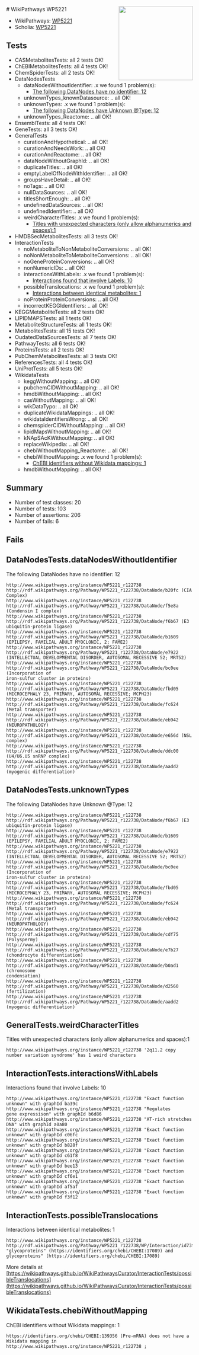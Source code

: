 <img style="float: right; width: 200px" src="https://upload.wikimedia.org/wikipedia/commons/thumb/8/83/Wplogo_with_text_500.png/640px-Wplogo_with_text_500.png" />
# WikiPathways WP5221

* WikiPathways: [WP5221](https://new.wikipathways.org/pathways/WP5221)
* Scholia: [WP5221](https://scholia.toolforge.org/wikipathways/WP5221)
## Tests
* CASMetabolitesTests: all 2 tests OK!
* ChEBIMetabolitesTests: all 4 tests OK!
* ChemSpiderTests: all 2 tests OK!
* DataNodesTests
    * dataNodesWithoutIdentifier: .x we found 1 problem(s):
        * [The following DataNodes have no identifier: 12](#8792c492)
    * unknownTypes_knownDatasource: .. all OK!
    * unknownTypes: .x we found 1 problem(s):
        * [The following DataNodes have Unknown @Type: 12](#ef950833)
    * unknownTypes_Reactome: .. all OK!
* EnsemblTests: all 4 tests OK!
* GeneTests: all 3 tests OK!
* GeneralTests
    * curationAndHypothetical: .. all OK!
    * curationAndNeedsWork: .. all OK!
    * curationAndReactome: .. all OK!
    * dataNodeWithoutGraphId: .. all OK!
    * duplicateTitles: .. all OK!
    * emptyLabelOfNodeWithIdentifier: .. all OK!
    * groupsHaveDetail: .. all OK!
    * noTags: .. all OK!
    * nullDataSources: .. all OK!
    * titlesShortEnough: .. all OK!
    * undefinedDataSources: .. all OK!
    * undefinedIdentifier: .. all OK!
    * weirdCharacterTitles: .x we found 1 problem(s):
        * [Titles with unexpected characters (only allow alphanumerics and spaces):1](#fda87b3f)
* HMDBSecMetabolitesTests: all 3 tests OK!
* InteractionTests
    * noMetaboliteToNonMetaboliteConversions: .. all OK!
    * noNonMetaboliteToMetaboliteConversions: .. all OK!
    * noGeneProteinConversions: .. all OK!
    * nonNumericIDs: .. all OK!
    * interactionsWithLabels: .x we found 1 problem(s):
        * [Interactions found that involve Labels: 10](#fe97a8b8)
    * possibleTranslocations: .x we found 1 problem(s):
        * [Interactions between identical metabolites: 1](#d59038c4)
    * noProteinProteinConversions: .. all OK!
    * incorrectKEGGIdentifiers: .. all OK!
* KEGGMetaboliteTests: all 2 tests OK!
* LIPIDMAPSTests: all 1 tests OK!
* MetaboliteStructureTests: all 1 tests OK!
* MetabolitesTests: all 15 tests OK!
* OudatedDataSourcesTests: all 7 tests OK!
* PathwayTests: all 6 tests OK!
* ProteinsTests: all 2 tests OK!
* PubChemMetabolitesTests: all 3 tests OK!
* ReferencesTests: all 4 tests OK!
* UniProtTests: all 5 tests OK!
* WikidataTests
    * keggWithoutMapping: .. all OK!
    * pubchemCIDWithoutMapping: .. all OK!
    * hmdbWithoutMapping: .. all OK!
    * casWithoutMapping: .. all OK!
    * wikDataTypo: .. all OK!
    * duplicateWikidataMappings: .. all OK!
    * wikidataIdentifiersWrong: .. all OK!
    * chemspiderCIDWithoutMapping: .. all OK!
    * lipidMapsWithoutMapping: .. all OK!
    * kNApSAcKWithoutMapping: .. all OK!
    * replaceWikipedia: .. all OK!
    * chebiWithoutMapping_Reactome: .. all OK!
    * chebiWithoutMapping: .x we found 1 problem(s):
        * [ChEBI identifiers without Wikidata mappings: 1](#a8d554cd)
    * hmdbWithoutMapping: .. all OK!


## Summary

* Number of test classes: 20
* Number of tests: 103
* Number of assertions: 206
* Number of fails: 6

## Fails

<a name="8792c492" />

## DataNodesTests.dataNodesWithoutIdentifier

The following DataNodes have no identifier: 12
```
http://www.wikipathways.org/instance/WP5221_r122738 http://rdf.wikipathways.org/Pathway/WP5221_r122738/DataNode/b20fc (CIA Complex)
http://www.wikipathways.org/instance/WP5221_r122738 http://rdf.wikipathways.org/Pathway/WP5221_r122738/DataNode/f5e8a (Condensin I complex)
http://www.wikipathways.org/instance/WP5221_r122738 http://rdf.wikipathways.org/Pathway/WP5221_r122738/DataNode/f6b67 (E3 ubiquitin-protein ligase)
http://www.wikipathways.org/instance/WP5221_r122738 http://rdf.wikipathways.org/Pathway/WP5221_r122738/DataNode/b1609 (EPILEPSY, FAMILIAL ADULT MYOCLONIC, 2; FAME2)
http://www.wikipathways.org/instance/WP5221_r122738 http://rdf.wikipathways.org/Pathway/WP5221_r122738/DataNode/e7922 (INTELLECTUAL DEVELOPMENTAL DISORDER, AUTOSOMAL RECESSIVE 52; MRT52)
http://www.wikipathways.org/instance/WP5221_r122738 http://rdf.wikipathways.org/Pathway/WP5221_r122738/DataNode/bc0ee (Incorporation of
iron-sulfur cluster in proteins)
http://www.wikipathways.org/instance/WP5221_r122738 http://rdf.wikipathways.org/Pathway/WP5221_r122738/DataNode/fbd05 (MICROCEPHALY 23, PRIMARY, AUTOSOMAL RECESSIVE; MCPH23)
http://www.wikipathways.org/instance/WP5221_r122738 http://rdf.wikipathways.org/Pathway/WP5221_r122738/DataNode/fc624 (Metal transporter)
http://www.wikipathways.org/instance/WP5221_r122738 http://rdf.wikipathways.org/Pathway/WP5221_r122738/DataNode/eb942 (NEUROPATHOLOGY)
http://www.wikipathways.org/instance/WP5221_r122738 http://rdf.wikipathways.org/Pathway/WP5221_r122738/DataNode/e656d (NSL complex)
http://www.wikipathways.org/instance/WP5221_r122738 http://rdf.wikipathways.org/Pathway/WP5221_r122738/DataNode/ddc00 (U4/U6.U5 snRNP complex)
http://www.wikipathways.org/instance/WP5221_r122738 http://rdf.wikipathways.org/Pathway/WP5221_r122738/DataNode/aadd2 (myogenic differentiation)
```

<a name="ef950833" />

## DataNodesTests.unknownTypes

The following DataNodes have Unknown @Type: 12
```
http://www.wikipathways.org/instance/WP5221_r122738 http://rdf.wikipathways.org/Pathway/WP5221_r122738/DataNode/f6b67 (E3 ubiquitin-protein ligase)
http://www.wikipathways.org/instance/WP5221_r122738 http://rdf.wikipathways.org/Pathway/WP5221_r122738/DataNode/b1609 (EPILEPSY, FAMILIAL ADULT MYOCLONIC, 2; FAME2)
http://www.wikipathways.org/instance/WP5221_r122738 http://rdf.wikipathways.org/Pathway/WP5221_r122738/DataNode/e7922 (INTELLECTUAL DEVELOPMENTAL DISORDER, AUTOSOMAL RECESSIVE 52; MRT52)
http://www.wikipathways.org/instance/WP5221_r122738 http://rdf.wikipathways.org/Pathway/WP5221_r122738/DataNode/bc0ee (Incorporation of
iron-sulfur cluster in proteins)
http://www.wikipathways.org/instance/WP5221_r122738 http://rdf.wikipathways.org/Pathway/WP5221_r122738/DataNode/fbd05 (MICROCEPHALY 23, PRIMARY, AUTOSOMAL RECESSIVE; MCPH23)
http://www.wikipathways.org/instance/WP5221_r122738 http://rdf.wikipathways.org/Pathway/WP5221_r122738/DataNode/fc624 (Metal transporter)
http://www.wikipathways.org/instance/WP5221_r122738 http://rdf.wikipathways.org/Pathway/WP5221_r122738/DataNode/eb942 (NEUROPATHOLOGY)
http://www.wikipathways.org/instance/WP5221_r122738 http://rdf.wikipathways.org/Pathway/WP5221_r122738/DataNode/cdf75 (Polyspermy)
http://www.wikipathways.org/instance/WP5221_r122738 http://rdf.wikipathways.org/Pathway/WP5221_r122738/DataNode/e7b27 (chondrocyte differentiation)
http://www.wikipathways.org/instance/WP5221_r122738 http://rdf.wikipathways.org/Pathway/WP5221_r122738/DataNode/b0ad1 (chromosome
condensation)
http://www.wikipathways.org/instance/WP5221_r122738 http://rdf.wikipathways.org/Pathway/WP5221_r122738/DataNode/d2560 (fertilization)
http://www.wikipathways.org/instance/WP5221_r122738 http://rdf.wikipathways.org/Pathway/WP5221_r122738/DataNode/aadd2 (myogenic differentiation)
```

<a name="fda87b3f" />

## GeneralTests.weirdCharacterTitles

Titles with unexpected characters (only allow alphanumerics and spaces):1
```
http://www.wikipathways.org/instance/WP5221_r122738 '2q11.2 copy number variation syndrome' has 1 weird characters
```

<a name="fe97a8b8" />

## InteractionTests.interactionsWithLabels

Interactions found that involve Labels: 10
```
http://www.wikipathways.org/instance/WP5221_r122738 "Exact function unknown" with graphId ba39c
http://www.wikipathways.org/instance/WP5221_r122738 "Regulates
gene expressison" with graphId b6d86
http://www.wikipathways.org/instance/WP5221_r122738 "AT-rich stretches DNA" with graphId a0a80
http://www.wikipathways.org/instance/WP5221_r122738 "Exact function unknown" with graphId c06fc
http://www.wikipathways.org/instance/WP5221_r122738 "Exact function unknown" with graphId b828f
http://www.wikipathways.org/instance/WP5221_r122738 "Exact function unknown" with graphId c61f8
http://www.wikipathways.org/instance/WP5221_r122738 "Exact function unknown" with graphId bee13
http://www.wikipathways.org/instance/WP5221_r122738 "Exact function unknown" with graphId cf6e1
http://www.wikipathways.org/instance/WP5221_r122738 "Exact function unknown" with graphId af5af
http://www.wikipathways.org/instance/WP5221_r122738 "Exact function unknown" with graphId f3f12
```

<a name="d59038c4" />

## InteractionTests.possibleTranslocations

Interactions between identical metabolites: 1
```
http://www.wikipathways.org/instance/WP5221_r122738 http://rdf.wikipathways.org/Pathway/WP5221_r122738/WP/Interaction/id73f1ddb3 "glycoproteins" (https://identifiers.org/chebi/CHEBI:17089) and 
glycoproteins" (https://identifiers.org/chebi/CHEBI:17089)
```

More details at [https://wikipathways.github.io/WikiPathwaysCurator/InteractionTests/possibleTranslocations](https://wikipathways.github.io/WikiPathwaysCurator/InteractionTests/possibleTranslocations)

<a name="a8d554cd" />

## WikidataTests.chebiWithoutMapping

ChEBI identifiers without Wikidata mappings: 1
```
https://identifiers.org/chebi/CHEBI:139356 (Pre-mRNA) does not have a Wikidata mapping in http://www.wikipathways.org/instance/WP5221_r122738 ; 
```

